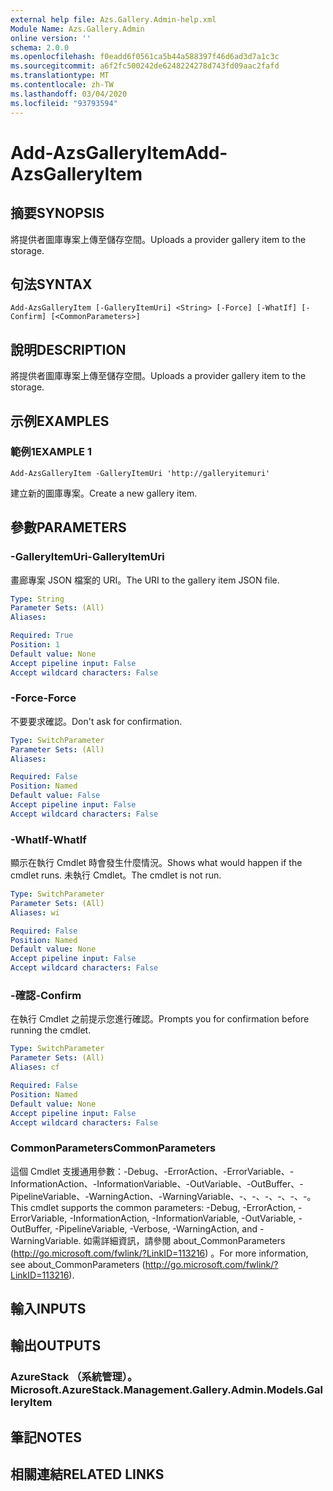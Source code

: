 ```yaml
---
external help file: Azs.Gallery.Admin-help.xml
Module Name: Azs.Gallery.Admin
online version: ''
schema: 2.0.0
ms.openlocfilehash: f0eadd6f0561ca5b44a588397f46d6ad3d7a1c3c
ms.sourcegitcommit: a6f2fc500242de6248224278d743fd09aac2fafd
ms.translationtype: MT
ms.contentlocale: zh-TW
ms.lasthandoff: 03/04/2020
ms.locfileid: "93793594"
---
```

# <span data-ttu-id="4b032-101">Add-AzsGalleryItem</span><span class="sxs-lookup"><span data-stu-id="4b032-101">Add-AzsGalleryItem</span></span>

## <span data-ttu-id="4b032-102">摘要</span><span class="sxs-lookup"><span data-stu-id="4b032-102">SYNOPSIS</span></span>
<span data-ttu-id="4b032-103">將提供者圖庫專案上傳至儲存空間。</span><span class="sxs-lookup"><span data-stu-id="4b032-103">Uploads a provider gallery item to the storage.</span></span>

## <span data-ttu-id="4b032-104">句法</span><span class="sxs-lookup"><span data-stu-id="4b032-104">SYNTAX</span></span>

```
Add-AzsGalleryItem [-GalleryItemUri] <String> [-Force] [-WhatIf] [-Confirm] [<CommonParameters>]
```

## <span data-ttu-id="4b032-105">說明</span><span class="sxs-lookup"><span data-stu-id="4b032-105">DESCRIPTION</span></span>
<span data-ttu-id="4b032-106">將提供者圖庫專案上傳至儲存空間。</span><span class="sxs-lookup"><span data-stu-id="4b032-106">Uploads a provider gallery item to the storage.</span></span>

## <span data-ttu-id="4b032-107">示例</span><span class="sxs-lookup"><span data-stu-id="4b032-107">EXAMPLES</span></span>

### <span data-ttu-id="4b032-108">範例1</span><span class="sxs-lookup"><span data-stu-id="4b032-108">EXAMPLE 1</span></span>
```
Add-AzsGalleryItem -GalleryItemUri 'http://galleryitemuri'
```

<span data-ttu-id="4b032-109">建立新的圖庫專案。</span><span class="sxs-lookup"><span data-stu-id="4b032-109">Create a new gallery item.</span></span>

## <span data-ttu-id="4b032-110">參數</span><span class="sxs-lookup"><span data-stu-id="4b032-110">PARAMETERS</span></span>

### <span data-ttu-id="4b032-111">-GalleryItemUri</span><span class="sxs-lookup"><span data-stu-id="4b032-111">-GalleryItemUri</span></span>
<span data-ttu-id="4b032-112">畫廊專案 JSON 檔案的 URI。</span><span class="sxs-lookup"><span data-stu-id="4b032-112">The URI to the gallery item JSON file.</span></span>

```yaml
Type: String
Parameter Sets: (All)
Aliases:

Required: True
Position: 1
Default value: None
Accept pipeline input: False
Accept wildcard characters: False
```

### <span data-ttu-id="4b032-113">-Force</span><span class="sxs-lookup"><span data-stu-id="4b032-113">-Force</span></span>
<span data-ttu-id="4b032-114">不要要求確認。</span><span class="sxs-lookup"><span data-stu-id="4b032-114">Don't ask for confirmation.</span></span>

```yaml
Type: SwitchParameter
Parameter Sets: (All)
Aliases:

Required: False
Position: Named
Default value: False
Accept pipeline input: False
Accept wildcard characters: False
```

### <span data-ttu-id="4b032-115">-WhatIf</span><span class="sxs-lookup"><span data-stu-id="4b032-115">-WhatIf</span></span>
<span data-ttu-id="4b032-116">顯示在執行 Cmdlet 時會發生什麼情況。</span><span class="sxs-lookup"><span data-stu-id="4b032-116">Shows what would happen if the cmdlet runs.</span></span>
<span data-ttu-id="4b032-117">未執行 Cmdlet。</span><span class="sxs-lookup"><span data-stu-id="4b032-117">The cmdlet is not run.</span></span>

```yaml
Type: SwitchParameter
Parameter Sets: (All)
Aliases: wi

Required: False
Position: Named
Default value: None
Accept pipeline input: False
Accept wildcard characters: False
```

### <span data-ttu-id="4b032-118">-確認</span><span class="sxs-lookup"><span data-stu-id="4b032-118">-Confirm</span></span>
<span data-ttu-id="4b032-119">在執行 Cmdlet 之前提示您進行確認。</span><span class="sxs-lookup"><span data-stu-id="4b032-119">Prompts you for confirmation before running the cmdlet.</span></span>

```yaml
Type: SwitchParameter
Parameter Sets: (All)
Aliases: cf

Required: False
Position: Named
Default value: None
Accept pipeline input: False
Accept wildcard characters: False
```

### <span data-ttu-id="4b032-120">CommonParameters</span><span class="sxs-lookup"><span data-stu-id="4b032-120">CommonParameters</span></span>
<span data-ttu-id="4b032-121">這個 Cmdlet 支援通用參數：-Debug、-ErrorAction、-ErrorVariable、-InformationAction、-InformationVariable、-OutVariable、-OutBuffer、-PipelineVariable、-WarningAction、-WarningVariable、-、-、-、-、-、-。</span><span class="sxs-lookup"><span data-stu-id="4b032-121">This cmdlet supports the common parameters: -Debug, -ErrorAction, -ErrorVariable, -InformationAction, -InformationVariable, -OutVariable, -OutBuffer, -PipelineVariable, -Verbose, -WarningAction, and -WarningVariable.</span></span> <span data-ttu-id="4b032-122">如需詳細資訊，請參閱 about_CommonParameters (http://go.microsoft.com/fwlink/?LinkID=113216) 。</span><span class="sxs-lookup"><span data-stu-id="4b032-122">For more information, see about_CommonParameters (http://go.microsoft.com/fwlink/?LinkID=113216).</span></span>

## <span data-ttu-id="4b032-123">輸入</span><span class="sxs-lookup"><span data-stu-id="4b032-123">INPUTS</span></span>

## <span data-ttu-id="4b032-124">輸出</span><span class="sxs-lookup"><span data-stu-id="4b032-124">OUTPUTS</span></span>

### <span data-ttu-id="4b032-125">AzureStack （系統管理）。</span><span class="sxs-lookup"><span data-stu-id="4b032-125">Microsoft.AzureStack.Management.Gallery.Admin.Models.GalleryItem</span></span>

## <span data-ttu-id="4b032-126">筆記</span><span class="sxs-lookup"><span data-stu-id="4b032-126">NOTES</span></span>

## <span data-ttu-id="4b032-127">相關連結</span><span class="sxs-lookup"><span data-stu-id="4b032-127">RELATED LINKS</span></span>
